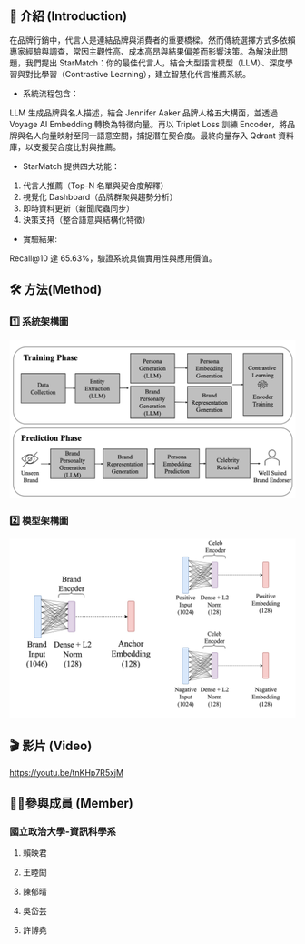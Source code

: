 ## 📖 介紹 (Introduction)

在品牌行銷中，代言人是連結品牌與消費者的重要橋樑。然而傳統選擇方式多依賴專家經驗與調查，常因主觀性高、成本高昂與結果偏差而影響決策。為解決此問題，我們提出 StarMatch：你的最佳代言人，結合大型語言模型（LLM）、深度學習與對比學習（Contrastive Learning），建立智慧化代言推薦系統。

- 系統流程包含：

LLM 生成品牌與名人描述，結合 Jennifer Aaker 品牌人格五大構面，並透過 Voyage AI Embedding 轉換為特徵向量。再以 Triplet Loss 訓練 Encoder，將品牌與名人向量映射至同一語意空間，捕捉潛在契合度。最終向量存入 Qdrant 資料庫，以支援契合度比對與推薦。

- StarMatch 提供四大功能：
1. 代言人推薦（Top-N 名單與契合度解釋）
2. 視覺化 Dashboard（品牌群聚與趨勢分析）
3. 即時資料更新（新聞爬蟲同步）
4. 決策支持（整合語意與結構化特徵）

- 實驗結果:

 Recall@10 達 65.63%，驗證系統具備實用性與應用價值。

## 🛠️ 方法(Method)

### 1️⃣ 系統架構圖
[![System Architecture of StarMatch](images/系統架構圖.png)](https://github.com/lai-yingchun/StarMatch)

### 2️⃣ 模型架構圖

[![Model Architecture](images/模型架構圖_20251004.png)](https://github.com/lai-yingchun/StarMatch)

## 🎬 影片 (Video)

https://youtu.be/tnKHp7R5xjM


## 🙋‍♀️參與成員 (Member)

### 國立政治大學-資訊科學系

1. 賴映君
2. 王睦閎
3. 陳郁晴
4. 吳岱芸

5. 許博堯




